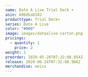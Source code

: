 ```yaml
---
name: Date A Live Trial Deck +
asin: A90dkab102
producttype: Trial Deck+
series: Date A Live
color: "#000"
image: images/datealive-carton.png
pricings:
  - quantity: 1
    price: 2
weight: 1
preorder: 2020-05-28T07:32:08.854Z
release: 2020-06-24T07:32:08.906Z
merchandise: weiss
---
```

